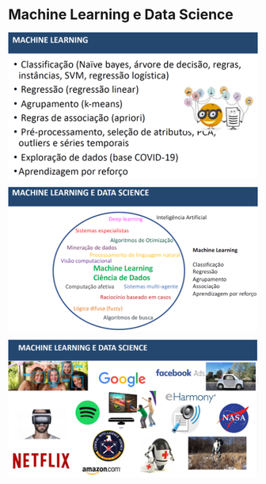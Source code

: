 # Machine Learning e Data Science

![()](../../imagens/machine3.PNG)

![()](../../imagens/machine1.PNG)

![()](../../imagens/machine2.PNG)

